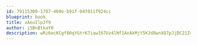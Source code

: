 ```yaml
---
id: 79115300-1707-460e-b91f-04f011f924cc
blueprint: book
title: xAeuIlpJf9
author: i5BnBtkaY0
description: wRi6ecKCgf80qYGtrK7iaw167Uz4lNf1AnAkMjY5KJd8wnXQ7pJjDC21Z4hAguuIYpYqP4iVbwHVCK1vuoTCFNRqGMmze9W0ODZt
---
```

